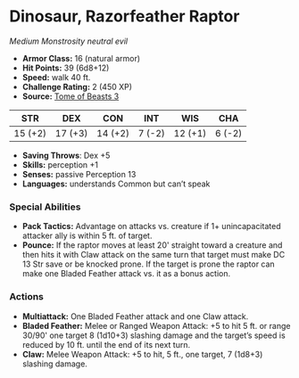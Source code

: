 # Dinosaur, Razorfeather Raptor

*Medium* *Monstrosity* *neutral evil*

- **Armor Class:** 16 (natural armor)
- **Hit Points:** 39 (6d8+12)
- **Speed:** walk 40 ft.
- **Challenge Rating:** 2 (450 XP)
- **Source:** [Tome of Beasts 3](https://koboldpress.com/kpstore/product/tome-of-beasts-2-for-5th-edition/)

| STR | DEX | CON | INT | WIS | CHA |
| --- | --- | --- | --- | --- | --- |
| 15 (+2) | 17 (+3) | 14 (+2) | 7 (-2) | 12 (+1) | 6 (-2) |

- **Saving Throws**: Dex +5
- **Skills:** perception +1
- **Senses:** passive Perception 13
- **Languages:** understands Common but can’t speak
### Special Abilities
- **Pack Tactics:** Advantage on attacks vs. creature if 1+ unincapacitated attacker ally is within 5 ft. of target.
- **Pounce:** If the raptor moves at least 20' straight toward a creature and then hits it with Claw attack on the same turn that target must make DC 13 Str save or be knocked prone. If the target is prone the raptor can make one Bladed Feather attack vs. it as a bonus action.
### Actions
- **Multiattack:** One Bladed Feather attack and one Claw attack.
- **Bladed Feather:** Melee or Ranged Weapon Attack: +5 to hit 5 ft. or range 30/90' one target 8 (1d10+3) slashing damage and the target’s speed is reduced by 10 ft. until the end of its next turn.
- **Claw:** Melee Weapon Attack: +5 to hit, 5 ft., one target, 7 (1d8+3) slashing damage.
